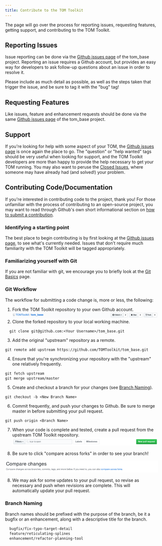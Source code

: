 ```yaml
---
title: Contribute to the TOM Toolkit
---
```


The page will go over the process for reporting issues, requesting features, getting
support, and contributing to the TOM Toolkit.

## Reporting Issues

Issue reporting can be done via the [Github issues page](https://github.com/TOMToolkit/tom_base/issues)
of the tom_base project. Reporting an issue requires a Github account, but provides an easy way for
developers to ask follow-up questions about an issue in order to resolve it.

Please include as much detail as possible, as well as the steps taken that trigger the issue, and be sure to tag it with the "bug" tag!

## Requesting Features

Like issues, feature and enhancement requests should be done via the same [Github issues page](https://github.com/TOMToolkit/tom_base/issues) of the tom_base project.

## Support

If you're looking for help with some aspect of your TOM, the [Github issues page](https://github.com/TOMToolkit/tom_base/issues) is once again the place to go. The "question" or "help wanted" tags should be very useful when looking for support, and the TOM Toolkit developers are more than happy to provide the help necessary to get your TOM running. You may also want to peruse the [Closed Issues](https://github.com/TOMToolkit/tom_base/issues?q=is%3Aissue+is%3Aclosed), where someone may have already had (and solved!) your problem.

## Contributing Code/Documentation

If you're interested in contributing code to the project, thank you! For those unfamiliar with the process of contributing to an open-source project, you may want to read through Github's own short informational section on [how to submit a contribution](https://opensource.guide/how-to-contribute/#how-to-submit-a-contribution).

### Identifying a starting point

The best place to begin contributing is by first looking at the [Github issues page](https://github.com/TOMToolkit/tom_base/issues), to see what's currently needed. Issues that don't require much familiarity with the TOM Toolkit will be tagged appropriately.

### Familiarizing yourself with Git

If you are not familiar with git, we encourage you to briefly look at the [Git Basics](https://git-scm.com/book/en/v2/Getting-Started-Git-Basics) page.

### Git Workflow

The workflow for submitting a code change is, more or less, the following:

1. Fork the TOM Toolkit repository to your own Github account.
![Forking example](../assets/img/fork.png)
2. Clone the forked repository to your local working machine.
  ```
    git clone git@github.com:<Your Username>/tom_base.git
  ```
3. Add the original "upstream" repository as a remote.
  ```
  git remote add upstream https://github.com/TOMToolkit/tom_base.git
  ```
4. Ensure that you're synchronizing your repository with the "upstream" one relatively frequently.
  ```
  git fetch upstream
  git merge upstream/master
  ```
5. Create and checkout a branch for your changes (see [Branch Naming](#branch-naming)).
  ```
  git checkout -b <New Branch Name>
  ```
6. Commit frequently, and push your changes to Github. Be sure to merge master in before submitting your pull request.
  ```
  git push origin <Branch Name>
  ```
7. When your code is complete and tested, create a pull request from the upstream TOM Toolkit repository.
![Pull request](../assets/img/pull-request.png)

8. Be sure to click "compare across forks" in order to see your branch!

![Compare across forks](../assets/img/compare-across-forks.png)

8. We may ask for some updates to your pull request, so revise as necessary and push when revisions are complete. This will automatically update your pull request.

### Branch Naming<a name="branch-naming"></a>

Branch names should be prefixed with the purpose of the branch, be it a bugfix or an enhancement, along with a descriptive title for the branch.

```
  bugfix/fix-typo-target-detail
  feature/reticulating-splines
  enhancement/refactor-planning-tool
```